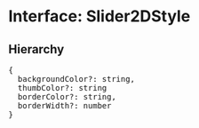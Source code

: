 # Interface: Slider2DStyle

## Hierarchy

<Hierarchy
  :extend="{name: 'UINodeStyle', link: './ui-node-style'}"
/>

<pre>
{
  backgroundColor?: string,
  thumbColor?: string
  borderColor?: string,
  borderWidth?: number
}
</pre>
